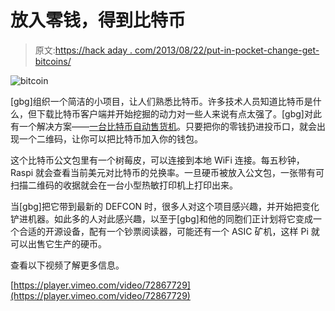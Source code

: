 # 放入零钱，得到比特币

> 原文:[https://hack aday . com/2013/08/22/put-in-pocket-change-get-bitcoins/](https://hackaday.com/2013/08/22/put-in-pocket-change-get-bitcoins/)

![bitcoin](../Images/0f147570e5ddf7763d4a0a64c1688c0f.png)

[gbg]组织一个简洁的小项目，让人们熟悉比特币。许多技术人员知道比特币是什么，但下载比特币客户端并开始挖掘的动力对一些人来说有点太强了。[gbg]对此有一个解决方案——[一台比特币自动售货机](http://bitcoinbriefcase.com/)。只要把你的零钱扔进投币口，就会出现一个二维码，让你可以把比特币加入你的钱包。

这个比特币公文包里有一个树莓皮，可以连接到本地 WiFi 连接。每五秒钟，Raspi 就会查看当前美元对比特币的兑换率。一旦硬币被放入公文包，一张带有可扫描二维码的收据就会在一台小型热敏打印机上打印出来。

当[gbg]把它带到最新的 DEFCON 时，很多人对这个项目感兴趣，并开始把变化铲进机器。如此多的人对此感兴趣，以至于[gbg]和他的同胞们正计划将它变成一个合适的开源设备，配有一个钞票阅读器，可能还有一个 ASIC 矿机，这样 Pi 就可以出售它生产的硬币。

查看以下视频了解更多信息。

[https://player.vimeo.com/video/72867729](https://player.vimeo.com/video/72867729)